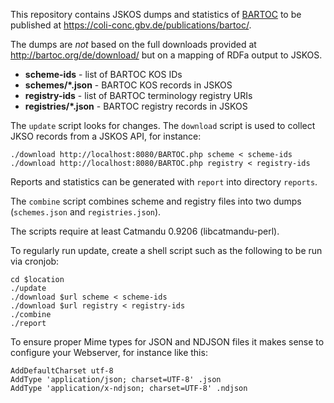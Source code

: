 This repository contains JSKOS dumps and statistics of
[BARTOC](http://bartoc.org/) to be published at
<https://coli-conc.gbv.de/publications/bartoc/>.

The dumps are *not* based on the full downloads provided at
<http://bartoc.org/de/download/> but on a mapping of RDFa output to JSKOS.

* **scheme-ids** - list of BARTOC KOS IDs
* **schemes/\*.json** - BARTOC KOS records in JSKOS
* **registry-ids** - list of BARTOC terminology registry URIs
* **registries/\*.json** - BARTOC registry records in JSKOS

The `update` script looks for changes. The `download` script is used to collect
JKSO records from a JSKOS API, for instance:

    ./download http://localhost:8080/BARTOC.php scheme < scheme-ids
    ./download http://localhost:8080/BARTOC.php registry < registry-ids

Reports and statistics can be generated with `report` into directory `reports`.

The `combine` script combines scheme and registry files into two dumps
(`schemes.json` and `registries.json`).

The scripts require at least Catmandu 0.9206 (libcatmandu-perl).

To regularly run update, create a shell script such as the following to be run
via cronjob: 

    cd $location
    ./update
    ./download $url scheme < scheme-ids
    ./download $url registry < registry-ids
    ./combine
    ./report

To ensure proper Mime types for JSON and NDJSON files it makes sense to
configure your Webserver, for instance like this:

    AddDefaultCharset utf-8
    AddType 'application/json; charset=UTF-8' .json
    AddType 'application/x-ndjson; charset=UTF-8' .ndjson

